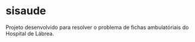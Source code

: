 # sisaude
Projeto desenvolvido para resolver o problema de fichas ambulatóriais do Hospital de Lábrea.
